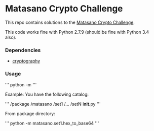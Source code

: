 Matasano Crypto Challenge
=========================

This repo contains solutions to the [Matasano Crypto Challenge](http://cryptopals.com).

This code works fine with Python 2.7.9 (should be fine with Python 3.4 also).

### Dependencies

- [cryptography](http://cryptography.io)

### Usage

'''
python -m <package>
'''

Example: 
You have the following catalog:

'''
/package
	/matasano
		/set1
		/...
		/setN
		__init__.py
'''

From package directory:

'''
python -m matasano.set1.hex_to_base64
'''